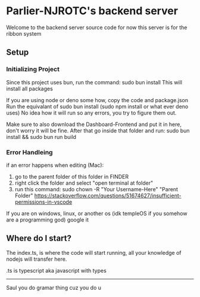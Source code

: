 
# Parlier-NJROTC's backend server

Welcome to the backend server source code
for now this server is for the ribbon system

## Setup

### Initializing Project

Since this project uses bun, run the command: sudo bun install
This will install all packages

If you are using node or deno some how, copy the code and package.json
Run the equivalant of sudo bun install (sudo npm install or what ever deno uses)
No idea how it will run so any errors, you try to figure them out.

Make sure to also download the Dashboard-Frontend and put it in here, don't worry it will be fine. After that go inside that folder and run: sudo bun install && sudo bun run build

### Error Handleing

if an error happens when editing (Mac):

1. go to the parent folder of this folder in FINDER
2. right click the folder and select "open terminal at folder"
3. run this command: sudo chown -R "Your Username-Here" "Parent Folder"
<https://stackoverflow.com/questions/51674627/insufficient-permissions-in-vscode>

If you are on windows, linux, or another os (idk templeOS if you somehow are a programming god)
google it

## Where do I start?

The index.ts, is where the code will start running,
all your knowledge of nodejs will transfer here.

.ts is typescript aka javascript with types

---
Saul you do gramar thing cuz you do u
